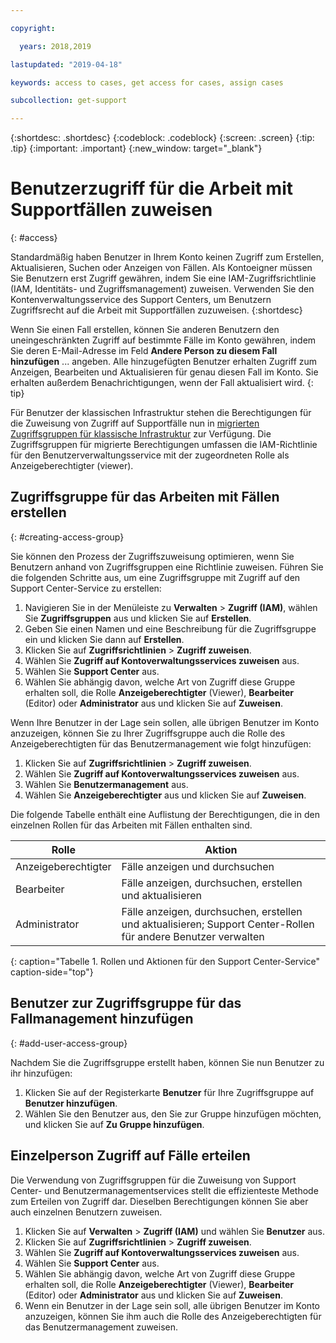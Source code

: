 ```yaml
---

copyright:

  years: 2018,2019

lastupdated: "2019-04-18"

keywords: access to cases, get access for cases, assign cases

subcollection: get-support

---
```



{:shortdesc: .shortdesc}
{:codeblock: .codeblock}
{:screen: .screen}
{:tip: .tip}
{:important: .important}
{:new_window: target="_blank"}

# Benutzerzugriff für die Arbeit mit Supportfällen zuweisen
{: #access}

Standardmäßig haben Benutzer in Ihrem Konto keinen Zugriff zum Erstellen, Aktualisieren, Suchen oder Anzeigen von Fällen. Als Kontoeigner müssen Sie Benutzern erst Zugriff gewähren, indem Sie eine IAM-Zugriffsrichtlinie (IAM, Identitäts- und Zugriffsmanagement) zuweisen. Verwenden Sie den Kontenverwaltungsservice des Support Centers, um Benutzern Zugriffsrecht auf die Arbeit mit Supportfällen zuzuweisen. 
{:shortdesc}

Wenn Sie einen Fall erstellen, können Sie anderen Benutzern den uneingeschränkten Zugriff auf bestimmte Fälle im Konto gewähren, indem Sie deren E-Mail-Adresse im Feld **Andere Person zu diesem Fall hinzufügen** ... angeben. Alle hinzugefügten Benutzer erhalten Zugriff zum Anzeigen, Bearbeiten und Aktualisieren für genau diesen Fall im Konto. Sie erhalten außerdem Benachrichtigungen, wenn der Fall aktualisiert wird.
{: tip}

Für Benutzer der klassischen Infrastruktur stehen die Berechtigungen für die Zuweisung von Zugriff auf Supportfälle nun in [migrierten Zugriffsgruppen für klassische Infrastruktur](/docs/iam?topic=iam-infrapermission#predefined) zur Verfügung. Die Zugriffsgruppen für migrierte Berechtigungen umfassen die IAM-Richtlinie für den Benutzerverwaltungsservice mit der zugeordneten Rolle als Anzeigeberechtigter (viewer).

## Zugriffsgruppe für das Arbeiten mit Fällen erstellen
{: #creating-access-group}

Sie können den Prozess der Zugriffszuweisung optimieren, wenn Sie Benutzern anhand von Zugriffsgruppen eine Richtlinie zuweisen. Führen Sie die folgenden Schritte aus, um eine Zugriffsgruppe mit Zugriff auf den Support Center-Service zu erstellen:

1. Navigieren Sie in der Menüleiste zu **Verwalten** &gt; **Zugriff (IAM)**, wählen Sie **Zugriffsgruppen** aus und klicken Sie auf **Erstellen**. 
2. Geben Sie einen Namen und eine Beschreibung für die Zugriffsgruppe ein und klicken Sie dann auf **Erstellen**. 
3. Klicken Sie auf **Zugriffsrichtlinien** > **Zugriff zuweisen**.
4. Wählen Sie **Zugriff auf Kontoverwaltungsservices zuweisen** aus.
5. Wählen Sie **Support Center** aus.
6. Wählen Sie abhängig davon, welche Art von Zugriff diese Gruppe erhalten soll, die Rolle **Anzeigeberechtigter** (Viewer), **Bearbeiter** (Editor) oder **Administrator** aus und klicken Sie auf **Zuweisen**.

Wenn Ihre Benutzer in der Lage sein sollen, alle übrigen Benutzer im Konto anzuzeigen, können Sie zu Ihrer Zugriffsgruppe auch die Rolle des Anzeigeberechtigten für das Benutzermanagement wie folgt hinzufügen:

1. Klicken Sie auf **Zugriffsrichtlinien** > **Zugriff zuweisen**.
2. Wählen Sie **Zugriff auf Kontoverwaltungsservices zuweisen** aus.
3. Wählen Sie **Benutzermanagement** aus.
4. Wählen Sie **Anzeigeberechtigter** aus und klicken Sie auf **Zuweisen**.

Die folgende Tabelle enthält eine Auflistung der Berechtigungen, die in den einzelnen Rollen für das Arbeiten mit Fällen enthalten sind.

| Rolle | Aktion | 
|--------|---------------|
|Anzeigeberechtigter  | Fälle anzeigen und durchsuchen |
|Bearbeiter | Fälle anzeigen, durchsuchen, erstellen und aktualisieren|
|Administrator | Fälle anzeigen, durchsuchen, erstellen und aktualisieren; Support Center-Rollen für andere Benutzer verwalten|
{: caption="Tabelle 1. Rollen und Aktionen für den Support Center-Service" caption-side="top"}

## Benutzer zur Zugriffsgruppe für das Fallmanagement hinzufügen
{: #add-user-access-group} 

Nachdem Sie die Zugriffsgruppe erstellt haben, können Sie nun Benutzer zu ihr hinzufügen:

1. Klicken Sie auf der Registerkarte **Benutzer** für Ihre Zugriffsgruppe auf **Benutzer hinzufügen**.
2. Wählen Sie den Benutzer aus, den Sie zur Gruppe hinzufügen möchten, und klicken Sie auf **Zu Gruppe hinzufügen**.

## Einzelperson Zugriff auf Fälle erteilen 

Die Verwendung von Zugriffsgruppen für die Zuweisung von Support Center- und Benutzermanagementservices stellt die effizienteste Methode zum Erteilen von Zugriff dar. Dieselben Berechtigungen können Sie aber auch einzelnen Benutzern zuweisen. 

1. Klicken Sie auf **Verwalten** &gt; **Zugriff (IAM)** und wählen Sie **Benutzer** aus. 
2. Klicken Sie auf **Zugriffsrichtlinien** > **Zugriff zuweisen**.
3. Wählen Sie **Zugriff auf Kontoverwaltungsservices zuweisen** aus.
4. Wählen Sie **Support Center** aus.
5. Wählen Sie abhängig davon, welche Art von Zugriff diese Gruppe erhalten soll, die Rolle **Anzeigeberechtigter** (Viewer), **Bearbeiter** (Editor) oder **Administrator** aus und klicken Sie auf **Zuweisen**.
6. Wenn ein Benutzer in der Lage sein soll, alle übrigen Benutzer im Konto anzuzeigen, können Sie ihm auch die Rolle des Anzeigeberechtigten für das Benutzermanagement zuweisen. 
